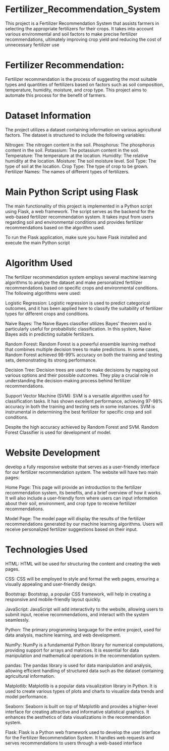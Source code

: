 # Fertilizer_Recommendation_System

This project is a Fertilizer Recommendation System that assists farmers in selecting the appropriate fertilizers for their crops. It takes into account various environmental and soil factors to make precise fertilizer recommendations, ultimately improving crop yield and reducing the cost of unnecessary fertilizer use

# Fertilizer Recommendation:
Fertilizer recommendation is the process of suggesting the most suitable types and quantities of fertilizers based on factors such as soil composition, temperature, humidity, moisture, and crop type. This project aims to automate this process for the benefit of farmers.

# Dataset Information
The project utilizes a dataset containing information on various agricultural factors. The dataset is structured to include the following variables:

Nitrogen: The nitrogen content in the soil.
Phosphorus: The phosphorus content in the soil.
Potassium: The potassium content in the soil.
Temperature: The temperature at the location.
Humidity: The relative humidity at the location.
Moisture: The soil moisture level.
Soil Type: The type of soil at the location.
Crop Type: The type of crop to be grown.
Fertilizer Names: The names of different types of fertilizers.

# Main Python Script using Flask
The main functionality of this project is implemented in a Python script using Flask, a web framework. The script serves as the backend for the web-based fertilizer recommendation system. It takes input from users regarding soil and environmental conditions and provides fertilizer recommendations based on the algorithm used.

To run the Flask application, make sure you have Flask installed and execute the main Python script

# Algorithm Used

The fertilizer recommendation system employs several machine learning algorithms to analyze the dataset and make personalized fertilizer recommendations based on specific crops and environmental conditions. The following algorithms were used:

Logistic Regression: Logistic regression is used to predict categorical outcomes, and it has been applied here to classify the suitability of fertilizer types for different crops and conditions.

Naive Bayes: The Naive Bayes classifier utilizes Bayes' theorem and is particularly useful for probabilistic classification. In this system, Naive Bayes aids in predicting suitable fertilizers.

Random Forest: Random Forest is a powerful ensemble learning method that combines multiple decision trees to make predictions. In some cases, Random Forest achieved 98-99% accuracy on both the training and testing sets, demonstrating its strong performance.

Decision Tree: Decision trees are used to make decisions by mapping out various options and their possible outcomes. They play a crucial role in understanding the decision-making process behind fertilizer recommendations.

Support Vector Machine (SVM): SVM is a versatile algorithm used for classification tasks. It has shown excellent performance, achieving 97-98% accuracy in both the training and testing sets in some instances. SVM is instrumental in determining the best fertilizer for specific crop and soil conditions.

Despite the high accuracy achieved by Random Forest and SVM.
Random Forest Classifier is used for development of model.


# Website Development
develop a fully responsive website that serves as a user-friendly interface for our fertilizer recommendation system. The website will have two main pages:

Home Page: 
This page will provide an introduction to the fertilizer recommendation system, its benefits, and a brief overview of how it works. It will also include a user-friendly form where users can input information about their soil, environment, and crop type to receive fertilizer recommendations.

Model Page: 
The model page will display the results of the fertilizer recommendations generated by our machine learning algorithms. Users will receive personalized fertilizer suggestions based on their input.

#  Technologies Used

HTML: HTML will be used for structuring the content and creating the web pages.

CSS: CSS will be employed to style and format the web pages, ensuring a visually appealing and user-friendly design.

Bootstrap: Bootstrap, a popular CSS framework, will help in creating a responsive and mobile-friendly layout quickly.

JavaScript: JavaScript will add interactivity to the website, allowing users to submit input, receive recommendations, and interact with the system seamlessly.

Python: The primary programming language for the entire project, used for data analysis, machine learning, and web development.

NumPy: NumPy is a fundamental Python library for numerical computations, providing support for arrays and matrices. It is essential for data manipulation and mathematical operations in the recommendation system.

pandas: The pandas library is used for data manipulation and analysis, allowing efficient handling of structured data such as the dataset containing agricultural information.

Matplotlib: Matplotlib is a popular data visualization library in Python. It is used to create various types of plots and charts to visualize data trends and model performance.

Seaborn: Seaborn is built on top of Matplotlib and provides a higher-level interface for creating attractive and informative statistical graphics. It enhances the aesthetics of data visualizations in the recommendation system.

Flask: Flask is a Python web framework used to develop the user interface for the Fertilizer Recommendation System. It handles web requests and serves recommendations to users through a web-based interface